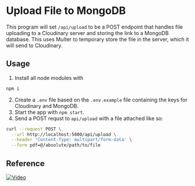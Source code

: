 # Upload File to MongoDB

This program will set `/api/upload` to be a POST endpoint that handles file uploading to a Cloudinary server and storing the link to a MongoDB database.
This uses Multer to temporary store the file in the server, which it will send to Cloudinary.

## Usage

1. Install all node modules with
```bash
npm i
```
2. Create a `.env` file based on the `.env.example` file containing the keys for Cloudinary and MongoDB.
3. Start the app with `npm start`.
4. Send a POST requst to `api/upload` with a file attached like so:
```bash
curl --request POST \
  --url http://localhost:5000/api/upload \
  --header 'Content-Type: multipart/form-data' \
  --form pdf=@/absolute/path/to/file
```

## Reference

[![Video](https://img.youtube.com/vi/3Gj_mL9JJ6k/maxresdefault.jpg)](https://www.youtube.com/watch?v=3Gj_mL9JJ6k)
